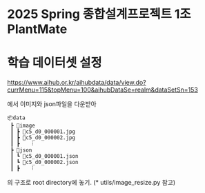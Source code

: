 # 2025 Spring 종합설계프로젝트 1조 PlantMate

# 학습 데이터셋 설정

https://www.aihub.or.kr/aihubdata/data/view.do?currMenu=115&topMenu=100&aihubDataSe=realm&dataSetSn=153

에서 이미지와 json파일을 다운받아
```
📦data
 ┣ 📂image
 ┃ ┣ 📜c5_d0_000001.jpg
 ┃ ┣ 📜c5_d0_000002.jpg
 ┃ ┣    ⁞
 ┣ 📂json
 ┃ ┗ 📜c5_d0_000001.json
 ┃ ┗ 📜c5_d0_000002.json
 ┃ ┣    ⁞
```
의 구조로 root directory에 놓기. (* utils/image_resize.py 참고)
